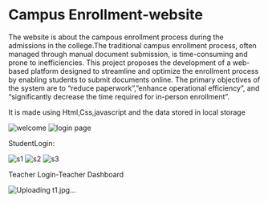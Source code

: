 # Campus Enrollment-website
The website is about the campous enrollment process during the admissions in the college.The traditional campus enrollment process, often managed through manual document submission, is time-consuming and prone to inefficiencies. This project proposes the development of a web-based platform designed to streamline and optimize the enrollment process by enabling students to submit documents online. The primary objectives of the system are to “reduce paperwork”,”enhance operational efficiency”, and “significantly decrease the time required for in-person enrollment”. 


It is made using Html,Css,javascript and the data stored in local storage

![welcome](https://github.com/user-attachments/assets/6de1a06e-463b-495e-a0bf-7c4cb6724e56)
![login page](https://github.com/user-attachments/assets/ed595221-2009-4985-8dcb-096c5a63baec)

StudentLogin:


![s1](https://github.com/user-attachments/assets/0c408825-a4dd-48d8-bf9a-e019fce4b2e9)
![s2](https://github.com/user-attachments/assets/a266ced4-af2d-4efb-840c-b0035ac5b247)
![s3](https://github.com/user-attachments/assets/baec9464-3203-4cbb-8f09-36f52290ea5f)


Teacher Login-Teacher Dashboard

![Uploading t1.jpg…]()




